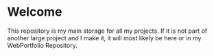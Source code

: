 # Welcome
This repository is my main storage for all my projects. If it is not part of another large project and I make it, it will most likely be here or in my WebPortfolio Repository.
